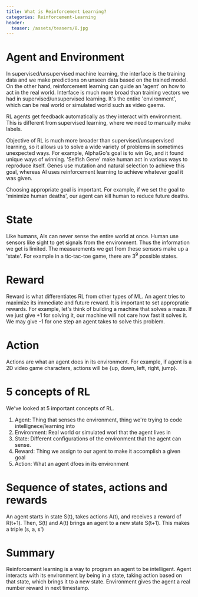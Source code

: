 ```yaml
---
title: What is Reinforcement Learning?
categories: Reinforcement-Learning
header:
  teaser: /assets/teasers/8.jpg
---
```


# Agent and Environment

In supervised/unsupervised machine learning, the interface is the training data and we make predictions on unseen data based on the trained model. On the other hand, reinforcement learning can guide an 'agent' on how to act in the real world. Interface is much more broad than training vectors we had in supervised/unsupervised learning. It's the entire 'environment', which can be real world or simulated world such as video gaems.

RL agents get feedback automatically as they interact with environment. This is different from  supervised learning, where we need to manually make labels.

Objective of RL is much more broader than supervised/unsupervised learning, so it allows us to solve a wide variety of problems in sometimes unexpected ways. For example, AlphaGo's goal is to win Go, and it found unique ways of winning. 'Selfish Gene' make human act in various ways to reproduce itself. Genes use mutation and natural selection to achieve this goal, whereas AI uses reinforcement learning to achieve whatever goal it was given.

Choosing appropriate goal is important. For example, if we set the goal to 'minimize human deaths', our agent can kill human to reduce future deaths.

# State

Like humans, AIs can never sense the entire world at once. Human use sensors like sight to get signals from the environment. Thus the information we get is limited. The measurements we get from these sensors make up a 'state'. For example in a tic-tac-toe game, there are $3^9$ possible states.

# Reward

Reward is what differentiates RL from other types of ML. An agent tries to maximize its immediate and future reward. It is important to set appropratie rewards. For example, let's think of building a machine that solves a maze. If we just give +1 for solving it, our machine will not care how fast it solves it. We may give -1 for one step an agent takes to solve this problem.

# Action

Actions are what an agent does in its environment. For example, if agent is a 2D video game characters, actions will be {up, down, left, right, jump}.

# 5 concepts of RL

We've looked at 5 important concepts of RL.

1. Agent: Thing that senses the environment, thing we're trying to code intellignece/learning into
2. Environment: Real world or simulated worl that the agent lives in
3. State: Different configurations of the environment that the agent can sense.
4. Reward: Thing we assign to our agent to make it accomplish a given goal
5. Action: What an agent dfoes in its environment

# Sequence of states, actions and rewards

An agent starts in state S(t), takes actions A(t), and receives a reward of R(t+1). Then, S(t) and A(t) brings an agent to a new state S(t+1). This makes a triple (s, a, s')

# Summary

Reinforcement learning is a way to program an agent to be intelligent. Agent interacts with its environment by being in a state, taking action based on that state, which brings it to a new state. Environment gives the agent a real number reward in next timestamp.

